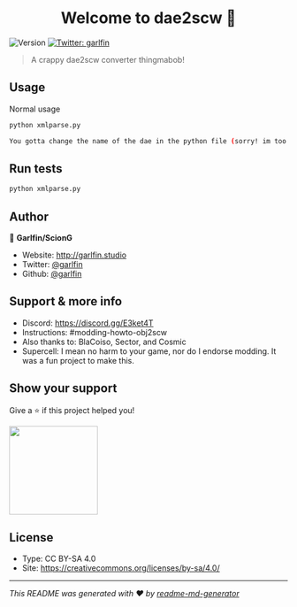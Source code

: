 <h1 align="center">Welcome to dae2scw 👋</h1>
<p>
  <img alt="Version" src="https://img.shields.io/badge/version-1.0-blue.svg?cacheSeconds=2592000" />
  <a href="https://twitter.com/garlfin" target="_blank">
    <img alt="Twitter: garlfin" src="https://img.shields.io/twitter/follow/garlfin.svg?style=social" />
  </a>
</p>

> A crappy dae2scw converter thingmabob!

## Usage

Normal usage
```sh
python xmlparse.py

You gotta change the name of the dae in the python file (sorry! im too lazy to add cmd line support)
```

## Run tests

```sh
python xmlparse.py
```

## Author

👤 **Garlfin/ScionG**

* Website: http://garlfin.studio
* Twitter: [@garlfin](https://twitter.com/garlfin)
* Github: [@garlfin](https://github.com/garlfin)

## Support & more info

* Discord: https://discord.gg/E3ket4T
* Instructions: #modding-howto-obj2scw
* Also thanks to: BlaCoiso, Sector, and Cosmic
* Supercell: I mean no harm to your game, nor do I endorse modding. It was a fun project to make this.

## Show your support

Give a ⭐️ if this project helped you!

<a href="https://www.patreon.com/garlfin">
  <img src="https://c5.patreon.com/external/logo/become_a_patron_button@2x.png" width="160">
</a>

## License

* Type: CC BY-SA 4.0
* Site: https://creativecommons.org/licenses/by-sa/4.0/

***
_This README was generated with ❤️ by [readme-md-generator](https://github.com/kefranabg/readme-md-generator)_
